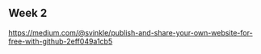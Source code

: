 ## Week 2

https://medium.com/@svinkle/publish-and-share-your-own-website-for-free-with-github-2eff049a1cb5
